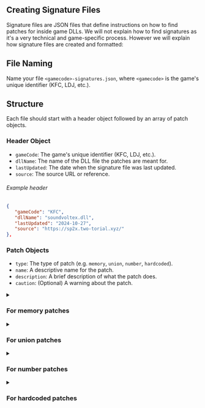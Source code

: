 ## Creating Signature Files

Signature files are JSON files that define instructions on how to find patches for inside game DLLs.
We will not explain how to find signatures as it's a very technical and game-specific process.
However we will explain how signature files are created and formatted:

## File Naming

Name your file `<gamecode>-signatures.json`, where `<gamecode>` is the game's unique identifier (KFC, LDJ, etc.).

## Structure

Each file should start with a header object followed by an array of patch objects.

### Header Object

   - `gameCode`: The game's unique identifier (KFC, LDJ, etc.).
   - `dllName`: The name of the DLL file the patches are meant for.
   - `lastUpdated`: The date when the signature file was last updated.
   - `source`: The source URL or reference.

###### Example header

```json
{
   "gameCode": "KFC",
   "dllName": "soundvoltex.dll",
   "lastUpdated": "2024-10-27",
   "source": "https://sp2x.two-torial.xyz/"
},
```

### Patch Objects

   - `type`: The type of patch (e.g. `memory`, `union`, `number`, `hardcoded`).
   - `name`: A descriptive name for the patch.
   - `description`: A brief description of what the patch does.
   - `caution`: (Optional) A warning about the patch.

<details>
<summary><h3>For memory patches</h3></summary>

   - `patches`: Array containing objects with the following properties:
      - `start`: (Optional) The starting offset to search at, 0 by default (start of file).
      - `signature`: The byte signature to search for, with '??' representing any bytes.
      - `adjust`: (Optional) Adjustment to the found offset.
      - `data`: The data to write at the patch location.
      - `patchall`: (Optional) If true, apply the patch to all occurrences of the signature.

###### Example memory patch

```json
{
    "type": "memory",
    "name": "Mute Announcer",
    "description": "Mutes the announcer voice.",
    "patches": [
        {
            "start": 200000,
            "signature": "40 85 C0 0F 84 AE 03 00 00 83 F8 03 0F 84 A5 03",
            "adjust": 3,
            "data": "90 E9"
        },
        {
            "start": 2000000,
            "signature": "73 ?? 00 00 76 6F 69 63 65 00 00 00 ?? ?? ?? 10",
            "adjust": 4,
            "data": "62"
        }
    ]
}
```

</details>
<details>
<summary><h3>For union patches</h3></summary>

   - `start`: (Optional) The starting offset to search at, 0 by default (start of file).
   - `signature`: The byte signature to search for, with '??' representing any bytes.
   - `adjust`: (Optional) Adjustment to the found offset.
   - `patches`: Array containing one object per option with the following properties:
      - `name`: The name of the option.
      - `data`: The data to write at the patch location. If set to "default" it'll just add an option for the default value present in the DLL.

###### Example union patch

```json
{
    "type": "union",
    "name": "Game FPS Target",
    "description": "Forces the game to run at a specific FPS target.",
    "start": 9000000,
    "signature": "00 00 00 00 00 00 4E 40",
    "adjust": 6,
    "patches": [
        {
            "name": "60 FPS",
            "data": "default"
        },
        {
            "name": "120 FPS",
            "data": "5E"
        }
    ]
}
```

</details>
<details>
<summary><h3>For number patches</h3></summary>

   - `patch`: Object containing the following properties:
      - `start`: (Optional) The starting offset to search at, 0 by default (start of file).
      - `signature`: The byte signature to search for, with '??' representing any bytes.
      - `adjust`: Adjustment to the found offset.
      - `size`: The size (in bytes) of the number to patch.
      - `min`: The minimum value of the number.
      - `max`: The maximum value of the number.

###### Example number patch

```json
{
   "type": "number",
   "name": "Render Offset",
   "description": "Sets the render offset (Default: 2).",
   "patch": {
         "start": 100000,
         "signature": "00 00 00 B9 57 00 00 00 BA 24 00 00 00 BE 02 00",
         "adjust": 14,
         "size": 4,
         "min": 0,
         "max": 1000
   }
}
```

</details>
<details>
<summary><h3>For hardcoded patches</h3></summary>

**Hardcoded patches are a special case where the patch is not found by searching for a signature.**
Instead it's generated by a function named after the `id`, found inside the `find_sp2x_patches.py` script itself.

###### Example hardcoded patch

```json
{
   "type": "hardcoded",
   "name": "Hide premium guide banner",
   "description": "blpass_ef (rainbow outline on health gauge) is shown instead of pt_sousa_usr.",
   "id": "kfc_001"
}
```

</details>
